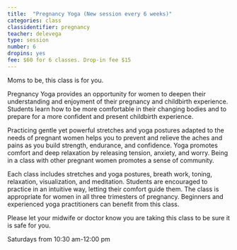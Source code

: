 ```yaml
---
title:  "Pregnancy Yoga (New session every 6 weeks)"
categories: class
classidentifier: pregnancy
teacher: delevega
type: session
number: 6
dropins: yes
fee: $60 for 6 classes. Drop-in fee $15
---
```

Moms to be, this class is for you.

Pregnancy Yoga provides an opportunity for women to deepen their understanding and enjoyment of their pregnancy and childbirth experience. Students learn how to be more comfortable in their changing bodies and to prepare for a more confident and present childbirth experience.

Practicing gentle yet powerful stretches and yoga postures adapted to the needs of pregnant women helps you to prevent and relieve the aches and pains as you build strength, endurance, and confidence. Yoga promotes comfort and deep relaxation by releasing tension, anxiety, and worry. Being in a class with other pregnant women promotes a sense of community.

Each class includes stretches and yoga postures, breath work, toning, relaxation, visualization, and meditation. Students are encouraged to practice in an intuitive way, letting their comfort guide them. The class is appropriate for women in all three trimesters of pregnancy. Beginners and experienced yoga practitioners can benefit from this class.

Please let your midwife or doctor know you are taking this class to be sure it is safe for you.

Saturdays from 10:30 am-12:00 pm
